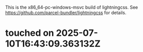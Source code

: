 This is the x86_64-pc-windows-msvc build of lightningcss. See https://github.com/parcel-bundler/lightningcss for details.
# touched on 2025-07-10T16:43:09.363132Z